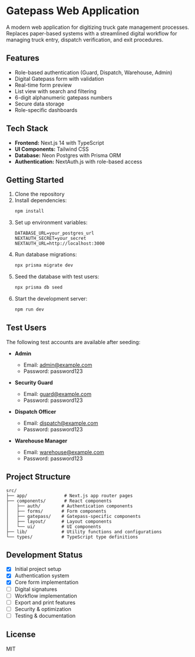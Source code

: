 # Gatepass Web Application

A modern web application for digitizing truck gate management processes. Replaces paper-based systems with a streamlined digital workflow for managing truck entry, dispatch verification, and exit procedures.

## Features

- Role-based authentication (Guard, Dispatch, Warehouse, Admin)
- Digital Gatepass form with validation
- Real-time form preview
- List view with search and filtering
- 6-digit alphanumeric gatepass numbers
- Secure data storage
- Role-specific dashboards

## Tech Stack

- **Frontend:** Next.js 14 with TypeScript
- **UI Components:** Tailwind CSS
- **Database:** Neon Postgres with Prisma ORM
- **Authentication:** NextAuth.js with role-based access

## Getting Started

1. Clone the repository
2. Install dependencies:
   ```bash
   npm install
   ```
3. Set up environment variables:
   ```env
   DATABASE_URL=your_postgres_url
   NEXTAUTH_SECRET=your_secret
   NEXTAUTH_URL=http://localhost:3000
   ```
4. Run database migrations:
   ```bash
   npx prisma migrate dev
   ```
5. Seed the database with test users:
   ```bash
   npx prisma db seed
   ```
6. Start the development server:
   ```bash
   npm run dev
   ```

## Test Users

The following test accounts are available after seeding:

- **Admin**

  - Email: admin@example.com
  - Password: password123

- **Security Guard**

  - Email: guard@example.com
  - Password: password123

- **Dispatch Officer**

  - Email: dispatch@example.com
  - Password: password123

- **Warehouse Manager**
  - Email: warehouse@example.com
  - Password: password123

## Project Structure

```
src/
├── app/              # Next.js app router pages
├── components/       # React components
│   ├── auth/        # Authentication components
│   ├── forms/       # Form components
│   ├── gatepass/    # Gatepass-specific components
│   ├── layout/      # Layout components
│   └── ui/          # UI components
├── lib/             # Utility functions and configurations
└── types/           # TypeScript type definitions
```

## Development Status

- [x] Initial project setup
- [x] Authentication system
- [x] Core form implementation
- [ ] Digital signatures
- [ ] Workflow implementation
- [ ] Export and print features
- [ ] Security & optimization
- [ ] Testing & documentation

## License

MIT
